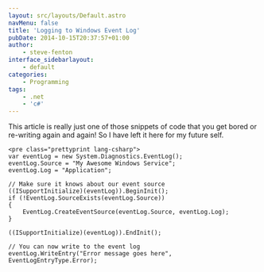 ```yaml
---
layout: src/layouts/Default.astro
navMenu: false
title: 'Logging to Windows Event Log'
pubDate: 2014-10-15T20:37:57+01:00
author:
    - steve-fenton
interface_sidebarlayout:
    - default
categories:
    - Programming
tags:
    - .net
    - 'c#'
---
```


This article is really just one of those snippets of code that you get bored or re-writing again and again! So I have left it here for my future self.

```
<pre class="prettyprint lang-csharp">
var eventLog = new System.Diagnostics.EventLog();
eventLog.Source = "My Awesome Windows Service";
eventLog.Log = "Application";

// Make sure it knows about our event source
((ISupportInitialize)(eventLog)).BeginInit();
if (!EventLog.SourceExists(eventLog.Source))
{
    EventLog.CreateEventSource(eventLog.Source, eventLog.Log);
}

((ISupportInitialize)(eventLog)).EndInit();

// You can now write to the event log
eventLog.WriteEntry("Error message goes here", EventLogEntryType.Error);
```